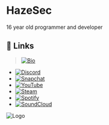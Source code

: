 
# HazeSec

16 year old programmer and developer


## 🔗 Links
> [![Bio](https://img.shields.io/badge/portfolio-8442f5?style=for-the-badge&logo=&logoColor=white)](https://e-z.bio/jackydev)
- [![Discord](https://img.shields.io/badge/discord_-_ID:_892723077576802334-7289d9?style=for-the-badge&logo=discord&logoColor=white)](https://discord.com/users/892723077576802334)
- [![Snapchat](https://img.shields.io/badge/snapchat-_ItzJacky0-FFFC00?style=for-the-badge&logo=snapchat&logoColor=white)](https://www.snapchat.com/add/itzjacky0?share_id=1Z9Xar1aTnM&locale=en-US)
- [![YouTube](https://img.shields.io/badge/youtube-_hijack-FF0000?style=for-the-badge&logo=youtube&logoColor=white)](https://www.youtube.com/channel/UChFtJ2U7SQr0btGpBiLZsrQ)
- [![Steam](https://img.shields.io/badge/steam-_hijack-2a475e?style=for-the-badge&logo=steam&logoColor=white)](https://steamcommunity.com/id/jackydev/)
- [![Spotify](https://img.shields.io/badge/spotify-_jacky-1DB954?style=for-the-badge&logo=spotify&logoColor=white)](https://open.spotify.com/user/31afpfy2tgj7l5pwscj37n5b63mm)
- [![SoundCloud](https://img.shields.io/badge/soundcloud-_jacky-ff8800?style=for-the-badge&logo=soundcloud&logoColor=white)](https://soundcloud.com/jacky-942826544)


![Logo](https://i.imgur.com/mtVyPBC.gif)
